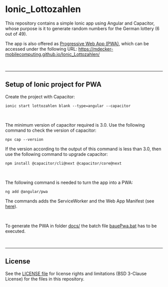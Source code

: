# Ionic_Lottozahlen #

This repository contains a simple Ionic app using Angular and Capacitor, whose purpose is it to generate random numbers for the German lottery (6 out of 49).

The app is also offered as [Progressive Web App (PWA)](https://developer.mozilla.org/en-US/docs/Web/Progressive_web_apps), which can be accessed under the following URL: https://mdecker-mobilecomputing.github.io/Ionic_Lottozahlen/

<br>

----

## Setup of Ionic project for PWA ##

Create the project with Capacitor:
```
ionic start lottozahlen blank --type=angular --capacitor
```

<br>

The minimum version of capacitor required is 3.0. Use the following command to check the version of capacitor:
```
npx cap --version
```
If the version according to the output of this command is less than 3.0, then use the following command to upgrade capacitor:
```
npm install @capacitor/cli@next @capacitor/core@next
```

<br>

The following command is needed to turn the app into a PWA:
```
ng add @angular/pwa
```
The commands adds the ServiceWorker and the Web App Manifest (see [here](/src/manifest.webmanifest)).

<br>

To generate the PWA in folder [docs/](docs/) the batch file [bauePwa.bat](bauePwa.bat) has to be executed.

<br>

----
## License ##

See the [LICENSE file](LICENSE.md) for license rights and limitations (BSD 3-Clause License)
for the files in this repository.
